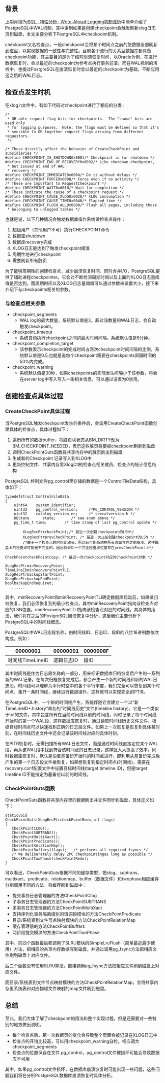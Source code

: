 ## 背景

上期月报[PgSQL · 特性分析 · Write-Ahead Logging机制浅析](http://mysql.taobao.org/monthly/2017/03/02/)中简单介绍了PostgreSQL中WAL机制，其中讲到如果是创建checkpoint会触发刷新xlog日志页到磁盘，本文主要分析下PostgreSQL中checkpoint机制。

checkpoint又名检查点，一般checkpoint会将某个时间点之前的脏数据全部刷新到磁盘，以实现数据的一致性与完整性。目前各个流行的关系型数据库都具备checkpoint功能，其主要目的是为了缩短崩溃恢复时间，以Oracle为例，在进行数据恢复时，会以最近的checkpoint为参考点执行事务前滚。而在WAL机制的浅析中，也提过PostgreSQL在崩溃恢复时会以最近的checkpoint为基础，不断应用这之后的WAL日志。

## 检查点发生时机

在xlog.h文件中，有如下代码对checkpoint进行了相应的分类：

```
/*
 * OR-able request flag bits for checkpoints.  The "cause" bits are used only
 * for logging purposes.  Note: the flags must be defined so that it's
 * sensible to OR together request flags arising from different requestors.
 */

/* These directly affect the behavior of CreateCheckPoint and subsidiaries */
#define CHECKPOINT_IS_SHUTDOWN0x0001/* Checkpoint is for shutdown */
#define CHECKPOINT_END_OF_RECOVERY0x0002/* Like shutdown checkpoint,
 * but issued at end of WAL
 * recovery */
#define CHECKPOINT_IMMEDIATE0x0004/* Do it without delays */
#define CHECKPOINT_FORCE0x0008/* Force even if no activity */
/* These are important to RequestCheckpoint */
#define CHECKPOINT_WAIT0x0010/* Wait for completion */
/* These indicate the cause of a checkpoint request */
#define CHECKPOINT_CAUSE_XLOG0x0020/* XLOG consumption */
#define CHECKPOINT_CAUSE_TIME0x0040/* Elapsed time */
#define CHECKPOINT_FLUSH_ALL0x0080/* Flush all pages, including those
 * belonging to unlogged tables */
```

也就是说，以下几种情况会触发数据库操作系统做检查点操作：

1. 超级用户（其他用户不可）执行CHECKPOINT命令
2. 数据库shutdown
3. 数据库recovery完成
4. XLOG日志量达到了触发checkpoint阈值
5. 周期性地进行checkpoint
6. 需要刷新所有脏页

为了能够周期性的创建检查点，减少崩溃恢复时间，同时合并I/O，PostgreSQL提供了辅助进程checkpointer。它会对不断检测周期时间以及上面的XLOG日志量阈值是否达到，而周期时间以及XLOG日志量阈值可以通过参数来设置大小，接下来介绍下与checkpoints相关的参数。

### 与检查点相关参数

- checkpoint\_segments
  - WAL log的最大数量，系统默认值是3。超过该数量的WAL日志，会自动触发checkpoint。
- checkpoint\_timeout
  - 系统自动执行checkpoint之间的最大时间间隔。系统默认值是5分钟。
- checkpoint\_completion\_target
  - 该参数表示checkpoint的完成时间占两次checkpoint时间间隔的比例，系统默认值是0.5,也就是说每个checkpoint需要在checkpoints间隔时间的50%内完成。
- checkpoint\_warning
  - 系统默认值是30秒，如果checkpoints的实际发生间隔小于该参数，将会在server log中写入写入一条相关信息。可以通过设置为0禁用。

## 创建检查点具体过程

### CreateCheckPoint具体过程

当PostgreSQL触发checkpoint发生的条件后，会调用CreateCheckPoint函数创建具体的检查点，具体过程如下：

1. 遍历所有的数据buffer，将脏页块状态从BM\_DIRTY改为BM\_CHECKPOINT\_NEEDED，表示这些脏页将要被checkpoint刷新到磁盘
2. 调用CheckPointGuts函数将共享内存中的脏页刷出到磁盘
3. 生成新的Checkpoint 记录写入到XLOG中
4. 更新控制文件、共享内存里XlogCtl的检查点相关成员、检查点的统计信息结构

PostgreSQL 控制文件pg\_control里存储的数据是一个ControlFileData结构，具体如下：

```
typedefstruct ControlFileData
{
    uint64    system_identifier;
    uint32    pg_control_version;     /*PG_CONTROL_VERSION */
    uint32    catalog_version_no;     /* seecatversion.h */
    DBState      state;       /* see enum above */
    pg_time_t time;        /* time stamp of last pg_control update */

        XLogRecPtrcheckPoint;/* 最近一次创建checkpoint的LSN*/
        XLogRecPtrprevCheckPoint; /* 最近一次之前创建checkpoint的LSN */
        /*由于一个检查点的时间比较长，所以有可能系统在所有页面写完之前崩溃，这样磁盘上的检查点可能是不完全的，因此将最后一个完全检查点位置写在prevCheckPoint上*/

CheckPointcheckPointCopy; /* 最近一次checkpoint对应的CheckPoint对象 */

XLogRecPtrminRecoveryPoint;
TimeLineIDminRecoveryPointTLI;
XLogRecPtrbackupStartPoint;
XLogRecPtrbackupEndPoint;
boolbackupEndRequired;
   ......
```

其中，minRecoveryPoint和minRecoveryPointTLI确定数据库启动前，如果做归档恢复，我们必须恢复到的最小检查点。其中minRecoveryPoint指向该检查点对应的LSN位置，minRecoveryPointTLI指向该检查点对应的时间线。其具体的用法，我们将在之后的PostgreSQL崩溃恢复中分析，这里我们主要分析下PostgreSQL中的时间线概念。

PostgreSQL中WAL日志段名称，由时间线ID、日志ID、段ID的八位16进制数依次构成。例如：

| 00000001      | 00000001 | 0000008F |
| ------------- | -------- | -------- |
| 时间线TimeLineID | 逻辑日志ID   | 段ID      |

其中时间线是作为日志段名称的一部分，用来标识数据库归档恢复后产生的一系列新的WAL记录。在每次归档恢复完成后，都会产生一个新的时间线和新的WAL日志段。时间线可以理解为平行时空中的各个平行宇宙，我们完全可以恢复到某个时间点，重开一条时间线，继续进行数据操作，这样就可以实现完全的PTIR。

在PostgreSQL中，一个新的时间线产生，系统伴随它会建立一个以“新TimeLineID+.history”命名的“时间线历史”文件(timeline history)，它是一个类似于txt的文件，其中包含所有在当前时间线以前的时间线，同时记录了每个时间线开始时的第一个WAL段，这样数据库恢复时，通过读取时间线历史文件文件，根据目标时间点可以快速找到正确的日志段文件。如果上一次恢复是恢复到具体某时刻，在时间线历史文件中还会记录该时间线对应的具体时刻。

在PITR恢复时，无需扫描所有WAL日志文件，而是通过时间线直接定位某个WAL段，再从该WAL段中找到符合该时间点的日志记录，这样就大大提高了效率。同时数据库恢复时，默认是沿着基备份开始时的时间点进行，即利用从基备份完成后产生的第一个日志段文件做恢复，如果想恢复到指定时间点(时间线)，需要在recovery.conf配置文件中设置目标时间线(target timeline ID)，但是target timeline ID不能指定为基备份以前的时间线。

### CheckPointGuts函数

CheckPointGuts函数将共享内存里的数据刷出并文件同步到磁盘，具体定义如下：

```
staticvoid
CheckPointGuts(XLogRecPtrcheckPointRedo,int flags)
{
   CheckPointCLOG();
   CheckPointSUBTRANS();
   CheckPointMultiXact();
   CheckPointPredicate();
   CheckPointRelationMap();
   CheckPointBuffers(flags);   /* performs all required fsyncs */
   /* We deliberately delay 2PC checkpointingas long as possible */
   CheckPointTwoPhase(checkPointRedo);
}
```

可以看出，CheckPointGuts根据不同的缓存类型，把clog、subtrans、multixact、predicate、relationmap、buffer（数据文件）和twophase相应缓存分别调用不同的方法，将缓存刷到磁盘中：

- 提交事务日志管理器的方法CheckPointClog
- 子事务日志管理器的方法CheckPointSUBTRANS
- 多事务日志管理器的方法CheckPointMultiXact
- 支持序列化事务隔离级别的谓词锁模块的方法CheckPointPredicate
- 目录/系统表到文件节点映射模块的方法CheckPointRelationMap
- 缓存管理器的方法CheckPointBuffers
- 两阶段提交模块的方法CheckPointTwoPhase

其中，前四个函数最后都调用了SLRU模块的SimpleLruFlush（简单最近最少使用）方法，把相应的共享内存数据写到磁盘，并通过调用pg\_fsync方法把相应文件刷到磁盘上对应文件。

后二个函数没有使用SLRU算法，直接调用pg\_fsync方法把相应文件刷到磁盘上对应文件。

而目录/系统表到文件节点映射模块的方法CheckPointRelationMap，会将共享内存里系统表和对应物理文件映射的map文件刷到磁盘。

## 总结

至此，我们大体了解了checkpoint的用法和整个实现过程，但是还需要对一些特别的地方做出说明。

- 每个检查点后，第一次数据页的变化会导致整个页面会被记录在XLOG日志中
- 检查点的开销比较高，可以用checkpoint\_warning自检，相应调大checkpoint\_segments
- 检查点的位置保存在文件 pg\_control，pg\_control文件被损坏可能会导致数据库不可用

其中，如果pg\_control文件损坏，在数据库崩溃恢复时可能出现一些问题，这些问题我们将在分析PostgreSQL数据库崩溃恢复时具体分析。